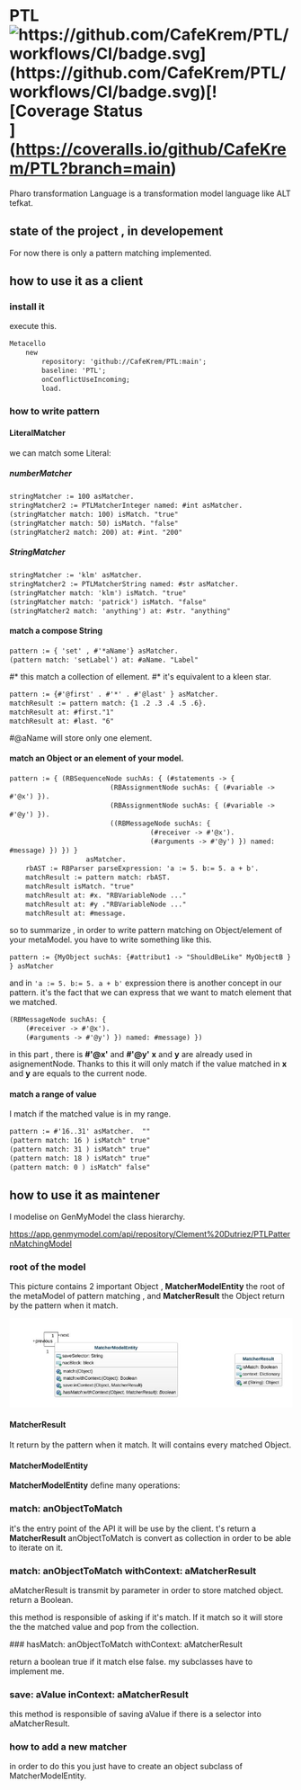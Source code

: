 # PTL  ![https://github.com/CafeKrem/PTL/workflows/CI/badge.svg](https://github.com/CafeKrem/PTL/workflows/CI/badge.svg)[![Coverage Status](https://coveralls.io/repos/github/CafeKrem/PTL/badge.svg?branch=main)](https://coveralls.io/github/CafeKrem/PTL?branch=main)
 Pharo transformation Language is a transformation model language like ALT tefkat.

## state of the project , in developement

For now there is only a pattern matching implemented.

## how to use it as a client 



### install it

execute this.
```smalltalk
Metacello
	new
		repository: 'github://CafeKrem/PTL:main';
		baseline: 'PTL';
		onConflictUseIncoming;
		load.
```

### how to write pattern

#### LiteralMatcher 
we can match some Literal: 

##### numberMatcher  

```smalltalk 
stringMatcher := 100 asMatcher. 
stringMatcher2 := PTLMatcherInteger named: #int asMatcher. 
(stringMatcher match: 100) isMatch. "true"
(stringMatcher match: 50) isMatch. "false"
(stringMatcher2 match: 200) at: #int. "200"
```

##### StringMatcher

```smalltalk 
stringMatcher := 'klm' asMatcher. 
stringMatcher2 := PTLMatcherString named: #str asMatcher. 
(stringMatcher match: 'klm') isMatch. "true"
(stringMatcher match: 'patrick') isMatch. "false"
(stringMatcher2 match: 'anything') at: #str. "anything"
```

#### match a compose String

```smalltalk
pattern := { 'set' , #'*aName'} asMatcher.
(pattern match: 'setLabel') at: #aName. "Label"
```
#* this match a collection of ellement.
#* it's equivalent to a kleen star.

```smalltalk
pattern := {#'@first' . #'*' . #'@last' } asMatcher.
matchResult := pattern match: {1 .2 .3 .4 .5 .6}.
matchResult at: #first."1"
matchResult at: #last. "6"
```
#@aName will store only one element.


#### match an Object or an element of your model. 

```smalltalk
pattern := { (RBSequenceNode suchAs: { (#statements -> { 
			             (RBAssignmentNode suchAs: { (#variable -> #'@x') }).
			             (RBAssignmentNode suchAs: { (#variable -> #'@y') }).
			             ((RBMessageNode suchAs: { 
					               (#receiver -> #'@x').
					               (#arguments -> #'@y') }) named: #message) }) }) }
		           asMatcher.
	rbAST := RBParser parseExpression: 'a := 5. b:= 5. a + b'.
	matchResult := pattern match: rbAST.
	matchResult isMatch. "true"
	matchResult at: #x. "RBVariableNode ..."
	matchResult at: #y ."RBVariableNode ..."
	matchResult at: #message.
```
so to summarize , in order to write pattern matching on Object/element of your metaModel. 
you have to write something like this. 

```smalltalk
pattern := {MyObject suchAs: {#attribut1 -> "ShouldBeLike" MyObjectB } } asMatcher
```

and in `'a := 5. b:= 5. a + b'` expression there is another concept in our pattern. 
it's the fact that we can express that we want to match element that we matched. 

```smalltalk
(RBMessageNode suchAs: { 
	(#receiver -> #'@x').
	(#arguments -> #'@y') }) named: #message) })
```

in this part , there is **#'@x'** and **#'@y'** **x** and **y**  are already used in asignementNode.
Thanks to this it will only match if the value matched in **x** and **y** are equals to the current node. 


#### match a range of value 

I match if the matched value is in my range.

```smalltalk
pattern := #'16..31' asMatcher.  ""
(pattern match: 16 ) isMatch" true"
(pattern match: 31 ) isMatch" true"
(pattern match: 18 ) isMatch" true"
(pattern match: 0 ) isMatch" false"
```


## how to use it as maintener

I modelise on GenMyModel the class hierarchy. 

https://app.genmymodel.com/api/repository/Clement%20Dutriez/PTLPatternMatchingModel


### root of the model

This picture contains 2 important Object , **MatcherModelEntity** the root of the metaModel of pattern matching , and **MatcherResult** the Object return by the pattern when it match.

![](picture/rootModel.jpeg)

#### MatcherResult

It return by the pattern when it match. 
It will contains every matched Object.

#### MatcherModelEntity

**MatcherModelEntity** define many operations:

###  match: anObjectToMatch

it's the entry point of the API it will be use by the client.
t's return a **MatcherResult**
anObjectToMatch is convert as collection in order to be able to iterate on it.


### match: anObjectToMatch withContext: aMatcherResult

aMatcherResult is transmit by parameter in order to store matched object.
return a Boolean.

this method is responsible of asking if it's match.
If it match so it will store the the matched value and pop from the collection.

### hasMatch: anObjectToMatch withContext: aMatcherResult

return a boolean true if it match else false.
my subclasses have to implement me.

### save: aValue inContext: aMatcherResult

this method is responsible of saving aValue if there is a selector into aMatcherResult.

### how to add a new matcher

in order to do this you just have to create an object subclass of MatcherModelEntity.